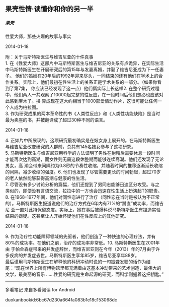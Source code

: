 ## 果壳性情·读懂你和你的另一半

##### 果壳

  

  性爱大师，那些火爆的故事与事实

  

2014-01-18

附：关于马斯特斯医生与维吉尼亚的十件真事  
1\. 在《性爱大师》这部片中马斯特斯医生与维吉尼亚的关系有点诡异，在实际生活中马斯特斯医生在开展研究后的第15年与发妻离婚，并娶了维吉尼亚成为下一任妻子。
他们的婚姻在20年后的1992年迎来尽头，一同结束的还有他们在学术上的合作关系。实际上，他们最初在性生活上的关系正是学术关系的一部分。（如果你看到了第7集，
你应该已经发现了这一点）他们俩实际上长这样2\. 在整个研究过程中，他们两人一共观察了10000起完整的性反应，在一段时间后他们想必也应该对此感到麻木了。换
算成现在这大约相当于1000部爱情动作片，这很可能让任何一个人成为柏拉图。  
3\. 作为研究成果的两本革命性的书《人类性反应》和《人类性功能缺陷》是当时最为卖座的书，并被翻译成了超过30种不同的语言。

  

2014-01-18

4\. 正如片中所展现的，这项研究最初确实是在妓女身上展开的。在马斯特斯医生与维吉尼亚改变研究的人群前，总共有145名妓女参与了这项研究。  
5\. 马斯特斯医生与维吉尼亚用科学的方法证明了男性在射精后需要休息一段时间才能再次达到高潮，而女性则无需这段休整期而能够连续高潮。他们还发现了无论男女，高
潮会带来间隔约为0.8秒的节奏性收缩，并随着时间的推移逐渐延长收缩的间隔，减少收缩的强度。6\.
他们也发现了尽管需要更长的时间勃起，超过70岁的老人依然能够获得高潮与健康的性生活。  
7\. 尽管没有多少讨论分析的篇幅，他们还提到了男同志能够迅速区分攻受。与之类似的，即便没有言语交流，拉拉中的一方也会迅速在性生活上扮演起T的职责。8\. 
在1968-1977年间，他们对同性恋进行了治疗（同性恋在当时是被认为不正常的）。马斯特斯医生报道说他们的治疗方式在6年内有71%的“掰直”成功率，而维吉尼
亚一直对此持保留态度。实际上，她在事后被爆料说马斯特斯医生有捏造实验结果的嫌疑。这甚至让人开始怀疑他们在性反应上的其他研究。

  

2014-01-18

9\. 作为治疗性功能障碍领域的先驱者，他们创造了一种快速的心理疗法，并有80%的成功率。在他们之前，治疗的成功率非常低。10. 马斯特斯医生在2001年由
于帕金森症带来的并发症辞世，而维吉尼亚则在今年（2013）年的7月由于许多疾病的并发症去世。马斯特斯医生享年85岁，维吉尼亚享年88岁。  
最后谨用马斯特斯医生在解释他的科研冲动时说的一句振聋发聩的话作为结尾：“现在世界上所有博物馆里都充满着由这基本冲动带来的艺术创造，最伟大的文学，最美丽的音乐
……性爱的研究是生命起源的研究，而科学则握着这把钥匙。”

* * *

多看笔记 来自多看阅读 for Android

duokanbookid:6bc67d230a664fa083b1e18c153068dc

